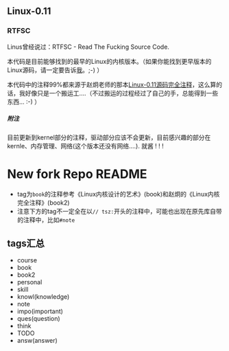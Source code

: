 ## Linux-0.11 ##
### RTFSC ###
Linus曾经说过：RTFSC - Read The Fucking Source Code.

本代码是目前能够找到的最早的Linux的内核版本。（如果你能找到更早版本的Linux源码，请一定要告诉[我](karottc@gmail.com)。;-) ）

本代码中的注释99%都来源于赵炯老师的那本[Linux-0.11源码完全注释](http://book.douban.com/subject/1231236/)，这么算的话，我好像只是一个搬运工....（不过搬运的过程经过了自己的手，总能得到一些东西... :-) ）

##### 附注 #####
目前更新到kernel部分的注释，驱动部分应该不会更新，目前感兴趣的部分在kernle、内存管理、网络(这个版本还没有网络....). 就酱 ! ! !

# New fork Repo README
- tag为`book`的注释参考《Linux内核设计的艺术》(book)和赵炯的《Linux内核完全注释》(book2)
- 注意下方的tag不一定全在以`// tsz:`开头的注释中，可能也出现在原先库自带的注释中，比如`#note`
## tags汇总
- course
- book
- book2
- personal
- skill
- knowl(knowledge)
- note
- impo(important)
- ques(question)
- think
- TODO
- answ(answer)